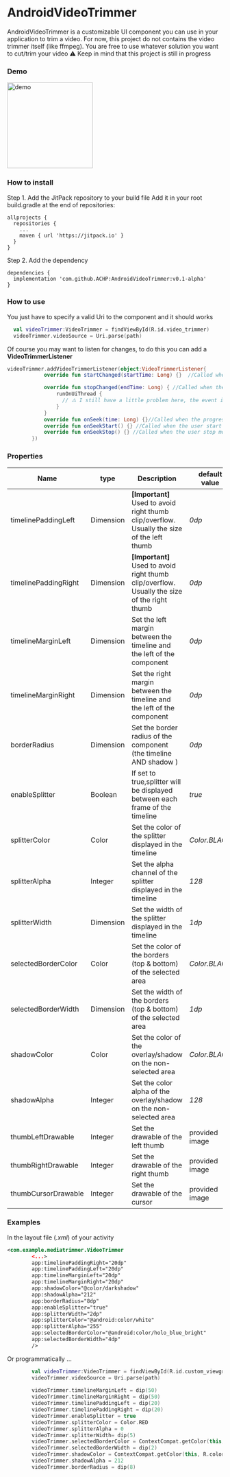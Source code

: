 # AndroidVideoTrimmer
AndroidVideoTrimmer is a customizable UI component you can use in your application to trim a video.
For now, this project do not contains the video trimmer itself (like ffmpeg).
You are free to use whatever solution you want to cut/trim your video
⚠️ Keep in mind that this project is still in progress

### Demo
<img src="https://i.imgur.com/HGbk5Qb.gif" alt="demo" width="200px"/>

### How to install

Step 1. Add the JitPack repository to your build file
Add it in your root build.gradle at the end of repositories:

```
allprojects {
  repositories {
    ...
    maven { url 'https://jitpack.io' }
  }
}
```

Step 2. Add the dependency
```
dependencies {
  implementation 'com.github.ACHP:AndroidVideoTrimmer:v0.1-alpha'
}
```
### How to use
You just have to specify a valid Uri to the component and it should works
```kotlin
  val videoTrimmer:VideoTrimmer = findViewById(R.id.video_trimmer)
  videoTrimmer.videoSource = Uri.parse(path)
```

Of course you may want to listen for changes, to do this you can add a **VideoTrimmerListener**
```kotlin
videoTrimmer.addVideoTrimmerListener(object:VideoTrimmerListener{
            override fun startChanged(startTime: Long) {}  //Called when the start position has changed

            override fun stopChanged(endTime: Long) { //Called when the stop position has changed
                runOnUiThread {
                  // ⚠️ I still have a little problem here, the event is triggered from a background thread
                }
            }
            override fun onSeek(time: Long) {}//Called when the progress cursor has moved
            override fun onSeekStart() {} //Called when the user start moving a thumb
            override fun onSeekStop() {} //Called when the user stop moving a thumb
        })
```

### Properties

| Name |type| Description | default value |
|------|----|-------------|---------------|
|timelinePaddingLeft|Dimension| **[Important]** Used to avoid right thumb clip/overflow. Usually the size of the left thumb | *0dp* |
|timelinePaddingRight|Dimension| **[Important]** Used to avoid right thumb clip/overflow. Usually the size of the right thumb | *0dp* |
|timelineMarginLeft|Dimension|Set the left margin between the timeline and the left of the component | *0dp* |
|timelineMarginRight|Dimension|Set the right margin between the timeline and the left of the component | *0dp* |
|borderRadius|Dimension|Set the border radius of the component (the timeline AND shadow )  | *0dp* |
|enableSplitter|Boolean|If set to true,splitter will be displayed between each frame of the timeline  | *true* |
|splitterColor|Color|Set the color of the splitter displayed in the timeline  | *Color.BLACK* |
|splitterAlpha|Integer|Set the alpha channel of the splitter displayed in the timeline  | *128* |
|splitterWidth|Dimension|Set the width of the splitter displayed in the timeline   | *1dp* |
|selectedBorderColor|Color|Set the color of the borders (top & bottom) of the selected area | *Color.BLACK* |
|selectedBorderWidth|Dimension|Set the width of the borders (top & bottom) of the selected area | *1dp* |
|shadowColor|Color|Set the color of the overlay/shadow on the non-selected area | *Color.BLACK* |
|shadowAlpha|Integer|Set the color alpha of the overlay/shadow on the non-selected area | *128* |
|thumbLeftDrawable|Integer|Set the drawable of the left thumb | provided image |
|thumbRightDrawable|Integer| Set the drawable of the right thumb | provided image |
|thumbCursorDrawable|Integer|Set the drawable of the cursor| provided image |

### Examples

In the layout file (*.xml*) of your activity
```xml
<com.example.mediatrimmer.VideoTrimmer
        <...>
        app:timelinePaddingRight="20dp"
        app:timelinePaddingLeft="20dp"
        app:timelineMarginLeft="20dp"
        app:timelineMarginRight="20dp"
        app:shadowColor="@color/darkshadow"
        app:shadowAlpha="212"
        app:borderRadius="8dp"
        app:enableSplitter="true"
        app:splitterWidth="2dp"
        app:splitterColor="@android:color/white"
        app:splitterAlpha="255"
        app:selectedBorderColor="@android:color/holo_blue_bright"
        app:selectedBorderWidth="4dp"
        />
```

Or programmatically ...
```kotlin
        val videoTrimmer:VideoTrimmer = findViewById(R.id.custom_viewgroup)
        videoTrimmer.videoSource = Uri.parse(path)
        
        videoTrimmer.timelineMarginLeft = dip(50)
        videoTrimmer.timelineMarginRight = dip(50)
        videoTrimmer.timelinePaddingLeft = dip(20)
        videoTrimmer.timelinePaddingRight = dip(20)
        videoTrimmer.enableSplitter = true
        videoTrimmer.splitterColor = Color.RED
        videoTrimmer.splitterAlpha = 0
        videoTrimmer.splitterWidth= dip(5)
        videoTrimmer.selectedBorderColor = ContextCompat.getColor(this, R.color.pink)
        videoTrimmer.selectedBorderWidth = dip(2)
        videoTrimmer.shadowColor = ContextCompat.getColor(this, R.color.darkshadow)
        videoTrimmer.shadowAlpha = 212
        videoTrimmer.borderRadius = dip(8) 
    
```
